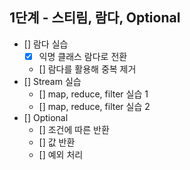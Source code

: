 ## 1단계 - 스티림, 람다, Optional
- [] 람다 실습
  - [X] 익명 클래스 람다로 전환
  - [] 람다를 활용해 중복 제거
- [] Stream 실습
  - [] map, reduce, filter 실습 1
  - [] map, reduce, filter 실습 2
- [] Optional
  - [] 조건에 따른 반환
  - [] 값 반환
  - [] 예외 처리